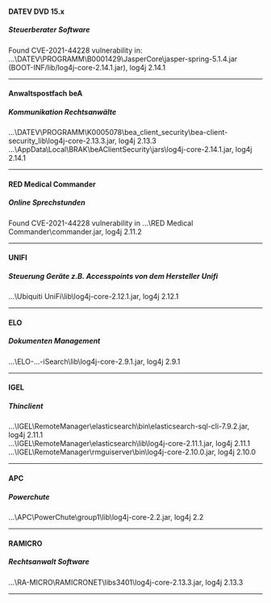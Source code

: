 #### DATEV DVD 15.x  
##### Steuerberater Software  
Found CVE-2021-44228 vulnerability in:  
...\DATEV\PROGRAMM\B0001429\JasperCore\jasper-spring-5.1.4.jar (BOOT-INF/lib/log4j-core-2.14.1.jar), log4j 2.14.1  
***
#### Anwaltspostfach beA  
##### Kommunikation Rechtsanwälte  
...\DATEV\PROGRAMM\K0005078\bea_client_security\bea-client-security_lib\log4j-core-2.13.3.jar, log4j 2.13.3
...\AppData\Local\BRAK\beAClientSecurity\jars\log4j-core-2.14.1.jar, log4j 2.14.1 
***
#### RED Medical Commander
##### Online Sprechstunden  
Found CVE-2021-44228 vulnerability in 
...\RED Medical Commander\commander.jar, log4j 2.11.2
***
#### UNIFI  
##### Steuerung Geräte z.B. Accesspoints von dem Hersteller Unifi  
...\Ubiquiti UniFi\lib\log4j-core-2.12.1.jar, log4j 2.12.1  
***
#### ELO  
##### Dokumenten Management  
...\ELO-...-iSearch\lib\log4j-core-2.9.1.jar, log4j 2.9.1
***  
#### IGEL  
##### Thinclient 
...\IGEL\RemoteManager\elasticsearch\bin\elasticsearch-sql-cli-7.9.2.jar, log4j 2.11.1  
...\IGEL\RemoteManager\elasticsearch\lib\log4j-core-2.11.1.jar, log4j 2.11.1  
...\IGEL\RemoteManager\rmguiserver\bin\log4j-core-2.10.0.jar, log4j 2.10.0  
***
#### APC  
##### Powerchute  
...\APC\PowerChute\group1\lib\log4j-core-2.2.jar, log4j 2.2  
***
#### RAMICRO  
##### Rechtsanwalt Software
...\RA-MICRO\RAMICRONET\libs3401\log4j-core-2.13.3.jar, log4j 2.13.3
***
